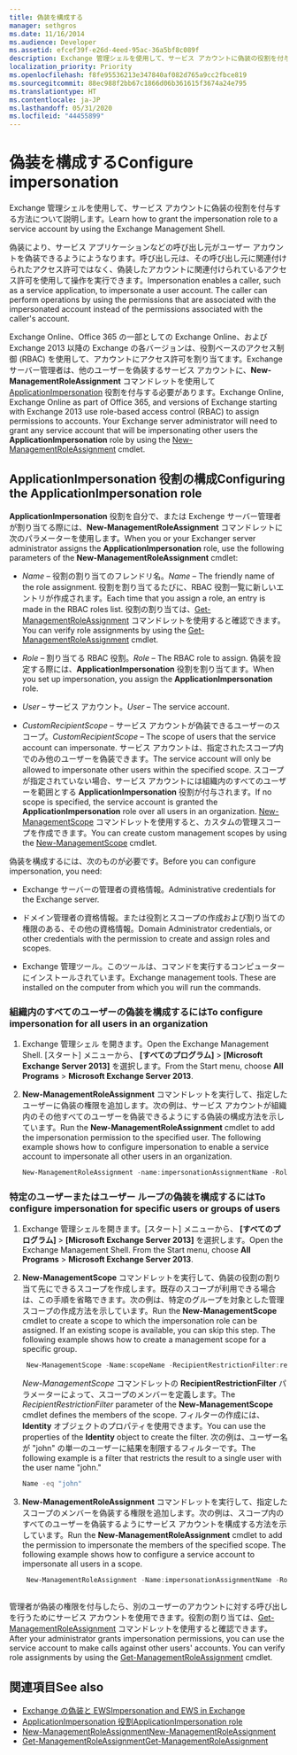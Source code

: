 ```yaml
---
title: 偽装を構成する
manager: sethgros
ms.date: 11/16/2014
ms.audience: Developer
ms.assetid: efcef39f-e26d-4eed-95ac-36a5bf8c089f
description: Exchange 管理シェルを使用して、サービス アカウントに偽装の役割を付与する方法について説明します。
localization_priority: Priority
ms.openlocfilehash: f8fe95536213e347840af082d765a9cc2fbce819
ms.sourcegitcommit: 88ec988f2bb67c1866d06b361615f3674a24e795
ms.translationtype: HT
ms.contentlocale: ja-JP
ms.lasthandoff: 05/31/2020
ms.locfileid: "44455899"
---
```

# <a name="configure-impersonation"></a><span data-ttu-id="69b65-103">偽装を構成する</span><span class="sxs-lookup"><span data-stu-id="69b65-103">Configure impersonation</span></span>

<span data-ttu-id="69b65-104">Exchange 管理シェルを使用して、サービス アカウントに偽装の役割を付与する方法について説明します。</span><span class="sxs-lookup"><span data-stu-id="69b65-104">Learn how to grant the impersonation role to a service account by using the Exchange Management Shell.</span></span> 
  
<span data-ttu-id="69b65-p101">偽装により、サービス アプリケーションなどの呼び出し元がユーザー アカウントを偽装できるようにようなります。呼び出し元は、その呼び出し元に関連付けられたアクセス許可ではなく、偽装したアカウントに関連付けられているアクセス許可を使用して操作を実行できます。</span><span class="sxs-lookup"><span data-stu-id="69b65-p101">Impersonation enables a caller, such as a service application, to impersonate a user account. The caller can perform operations by using the permissions that are associated with the impersonated account instead of the permissions associated with the caller's account.</span></span>
  
<span data-ttu-id="69b65-p102">Exchange Online、Office 365 の一部としての Exchange Online、および Exchange 2013 以降の Exchange の各バージョンは、役割ベースのアクセス制御 (RBAC) を使用して、アカウントにアクセス許可を割り当てます。Exchange サーバー管理者は、他のユーザーを偽装するサービス アカウントに、**New-ManagementRoleAssignment** コマンドレットを使用して [ApplicationImpersonation](https://msdn.microsoft.com/library/34d4f2e3-f2c5-49e1-a6a9-1366da65a78c.aspx) 役割を付与する必要があります。</span><span class="sxs-lookup"><span data-stu-id="69b65-p102">Exchange Online, Exchange Online as part of Office 365, and versions of Exchange starting with Exchange 2013 use role-based access control (RBAC) to assign permissions to accounts. Your Exchange server administrator will need to grant any service account that will be impersonating other users the **ApplicationImpersonation** role by using the [New-ManagementRoleAssignment](https://msdn.microsoft.com/library/34d4f2e3-f2c5-49e1-a6a9-1366da65a78c.aspx) cmdlet.</span></span> 
  
## <a name="configuring-the-applicationimpersonation-role"></a><span data-ttu-id="69b65-109">ApplicationImpersonation 役割の構成</span><span class="sxs-lookup"><span data-stu-id="69b65-109">Configuring the ApplicationImpersonation role</span></span>

<span data-ttu-id="69b65-110">**ApplicationImpersonation** 役割を自分で、または Exchenge サーバー管理者が割り当てる際には、**New-ManagementRoleAssignment** コマンドレットに次のパラメーターを使用します。</span><span class="sxs-lookup"><span data-stu-id="69b65-110">When you or your Exchanger server administrator assigns the **ApplicationImpersonation** role, use the following parameters of the **New-ManagementRoleAssignment** cmdlet:</span></span> 
  
-  <span data-ttu-id="69b65-111">_Name_ &ndash; 役割の割り当てのフレンドリ名。</span><span class="sxs-lookup"><span data-stu-id="69b65-111">_Name_ &ndash; The friendly name of the role assignment.</span></span> <span data-ttu-id="69b65-112">役割を割り当てるたびに、RBAC 役割一覧に新しいエントリが作成されます。</span><span class="sxs-lookup"><span data-stu-id="69b65-112">Each time that you assign a role, an entry is made in the RBAC roles list.</span></span> <span data-ttu-id="69b65-113">役割の割り当ては、[Get-ManagementRoleAssignment](https://msdn.microsoft.com/library/a3a6ee46-061b-444a-8639-43a416309445.aspx) コマンドレットを使用すると確認できます。</span><span class="sxs-lookup"><span data-stu-id="69b65-113">You can verify role assignments by using the [Get-ManagementRoleAssignment](https://msdn.microsoft.com/library/a3a6ee46-061b-444a-8639-43a416309445.aspx) cmdlet.</span></span> 
    
-  <span data-ttu-id="69b65-114">_Role_ &ndash; 割り当てる RBAC 役割。</span><span class="sxs-lookup"><span data-stu-id="69b65-114">_Role_ &ndash; The RBAC role to assign.</span></span> <span data-ttu-id="69b65-115">偽装を設定する際には、**ApplicationImpersonation** 役割を割り当てます。</span><span class="sxs-lookup"><span data-stu-id="69b65-115">When you set up impersonation, you assign the **ApplicationImpersonation** role.</span></span> 
    
-  <span data-ttu-id="69b65-116">_User_ &ndash; サービス アカウント。</span><span class="sxs-lookup"><span data-stu-id="69b65-116">_User_ &ndash; The service account.</span></span> 
    
-  <span data-ttu-id="69b65-117">_CustomRecipientScope_ &ndash; サービス アカウントが偽装できるユーザーのスコープ。</span><span class="sxs-lookup"><span data-stu-id="69b65-117">_CustomRecipientScope_ &ndash; The scope of users that the service account can impersonate.</span></span> <span data-ttu-id="69b65-118">サービス アカウントは、指定されたスコープ内でのみ他のユーザーを偽装できます。</span><span class="sxs-lookup"><span data-stu-id="69b65-118">The service account will only be allowed to impersonate other users within the specified scope.</span></span> <span data-ttu-id="69b65-119">スコープが指定されていない場合、サービス アカウントには組織内のすべてのユーザーを範囲とする **ApplicationImpersonation** 役割が付与されます。</span><span class="sxs-lookup"><span data-stu-id="69b65-119">If no scope is specified, the service account is granted the **ApplicationImpersonation** role over all users in an organization.</span></span> <span data-ttu-id="69b65-120">[New-ManagementScope](https://msdn.microsoft.com/library/1ea1f474-69d6-48c0-9beb-bfa4442c5dab.aspx) コマンドレットを使用すると、カスタムの管理スコープを作成できます。</span><span class="sxs-lookup"><span data-stu-id="69b65-120">You can create custom management scopes by using the [New-ManagementScope](https://msdn.microsoft.com/library/1ea1f474-69d6-48c0-9beb-bfa4442c5dab.aspx) cmdlet.</span></span> 
    
<span data-ttu-id="69b65-121">偽装を構成するには、次のものが必要です。</span><span class="sxs-lookup"><span data-stu-id="69b65-121">Before you can configure impersonation, you need:</span></span>
  
- <span data-ttu-id="69b65-122">Exchange サーバーの管理者の資格情報。</span><span class="sxs-lookup"><span data-stu-id="69b65-122">Administrative credentials for the Exchange server.</span></span>
    
- <span data-ttu-id="69b65-123">ドメイン管理者の資格情報。または役割とスコープの作成および割り当ての権限のある、その他の資格情報。</span><span class="sxs-lookup"><span data-stu-id="69b65-123">Domain Administrator credentials, or other credentials with the permission to create and assign roles and scopes.</span></span>
    
- <span data-ttu-id="69b65-p106">Exchange 管理ツール。このツールは、コマンドを実行するコンピューターにインストールされています。</span><span class="sxs-lookup"><span data-stu-id="69b65-p106">Exchange management tools. These are installed on the computer from which you will run the commands.</span></span>
    
### <a name="to-configure-impersonation-for-all-users-in-an-organization"></a><span data-ttu-id="69b65-126">組織内のすべてのユーザーの偽装を構成するには</span><span class="sxs-lookup"><span data-stu-id="69b65-126">To configure impersonation for all users in an organization</span></span>

1. <span data-ttu-id="69b65-127">Exchange 管理シェル を開きます。</span><span class="sxs-lookup"><span data-stu-id="69b65-127">Open the Exchange Management Shell.</span></span> <span data-ttu-id="69b65-128">[スタート] メニューから、 **[すべてのプログラム]** > **[Microsoft Exchange Server 2013]** を選択します。</span><span class="sxs-lookup"><span data-stu-id="69b65-128">From the Start menu, choose **All Programs** > **Microsoft Exchange Server 2013**.</span></span> 
    
2. <span data-ttu-id="69b65-p108">**New-ManagementRoleAssignment** コマンドレットを実行して、指定したユーザーに偽装の権限を追加します。次の例は、サービス アカウントが組織内のその他すべてのユーザーを偽装できるようにする偽装の構成方法を示しています。</span><span class="sxs-lookup"><span data-stu-id="69b65-p108">Run the **New-ManagementRoleAssignment** cmdlet to add the impersonation permission to the specified user. The following example shows how to configure impersonation to enable a service account to impersonate all other users in an organization.</span></span> 
    
   ```powershell
   New-ManagementRoleAssignment -name:impersonationAssignmentName -Role:ApplicationImpersonation -User:serviceAccount 
   ```

### <a name="to-configure-impersonation-for-specific-users-or-groups-of-users"></a><span data-ttu-id="69b65-131">特定のユーザーまたはユーザー ループの偽装を構成するには</span><span class="sxs-lookup"><span data-stu-id="69b65-131">To configure impersonation for specific users or groups of users</span></span>

1. <span data-ttu-id="69b65-p109">Exchange 管理シェルを開きます。[スタート] メニューから、 **[すべてのプログラム]** > **[Microsoft Exchange Server 2013]** を選択します。</span><span class="sxs-lookup"><span data-stu-id="69b65-p109">Open the Exchange Management Shell. From the Start menu, choose **All Programs** > **Microsoft Exchange Server 2013**.</span></span> 
    
2. <span data-ttu-id="69b65-p110">**New-ManagementScope** コマンドレットを実行して、偽装の役割の割り当て先にできるスコープを作成します。既存のスコープが利用できる場合は、この手順を省略できます。次の例は、特定のグループを対象とした管理スコープの作成方法を示しています。</span><span class="sxs-lookup"><span data-stu-id="69b65-p110">Run the **New-ManagementScope** cmdlet to create a scope to which the impersonation role can be assigned. If an existing scope is available, you can skip this step. The following example shows how to create a management scope for a specific group.</span></span> 
    
   ```powershell
    New-ManagementScope -Name:scopeName -RecipientRestrictionFilter:recipientFilter
   ```

   <span data-ttu-id="69b65-137">_New-ManagementScope_ コマンドレットの **RecipientRestrictionFilter** パラメーターによって、スコープのメンバーを定義します。</span><span class="sxs-lookup"><span data-stu-id="69b65-137">The _RecipientRestrictionFilter_ parameter of the **New-ManagementScope** cmdlet defines the members of the scope.</span></span> <span data-ttu-id="69b65-138">フィルターの作成には、**Identity** オブジェクトのプロパティを使用できます。</span><span class="sxs-lookup"><span data-stu-id="69b65-138">You can use the properties of the **Identity** object to create the filter.</span></span> <span data-ttu-id="69b65-139">次の例は、ユーザー名が "john" の単一のユーザーに結果を制限するフィルターです。</span><span class="sxs-lookup"><span data-stu-id="69b65-139">The following example is a filter that restricts the result to a single user with the user name "john."</span></span> 
    
   ```powershell
   Name -eq "john"
   ```

3. <span data-ttu-id="69b65-p112">**New-ManagementRoleAssignment** コマンドレットを実行して、指定したスコープのメンバーを偽装する権限を追加します。次の例は、スコープ内のすべてのユーザーを偽装するようにサービス アカウントを構成する方法を示しています。</span><span class="sxs-lookup"><span data-stu-id="69b65-p112">Run the **New-ManagementRoleAssignment** cmdlet to add the permission to impersonate the members of the specified scope. The following example shows how to configure a service account to impersonate all users in a scope.</span></span> 
    
   ```powershell
    New-ManagementRoleAssignment -Name:impersonationAssignmentName -Role:ApplicationImpersonation -User:serviceAccount -CustomRecipientWriteScope:scopeName
    
   ```


<span data-ttu-id="69b65-p113">管理者が偽装の権限を付与したら、別のユーザーのアカウントに対する呼び出しを行うためにサービス アカウントを使用できます。役割の割り当ては、[Get-ManagementRoleAssignment](https://msdn.microsoft.com/library/a3a6ee46-061b-444a-8639-43a416309445.aspx) コマンドレットを使用すると確認できます。</span><span class="sxs-lookup"><span data-stu-id="69b65-p113">After your administrator grants impersonation permissions, you can use the service account to make calls against other users' accounts. You can verify role assignments by using the [Get-ManagementRoleAssignment](https://msdn.microsoft.com/library/a3a6ee46-061b-444a-8639-43a416309445.aspx) cmdlet.</span></span> 
  
## <a name="see-also"></a><span data-ttu-id="69b65-144">関連項目</span><span class="sxs-lookup"><span data-stu-id="69b65-144">See also</span></span>

- [<span data-ttu-id="69b65-145">Exchange の偽装と EWS</span><span class="sxs-lookup"><span data-stu-id="69b65-145">Impersonation and EWS in Exchange</span></span>](impersonation-and-ews-in-exchange.md)
- [<span data-ttu-id="69b65-146">ApplicationImpersonation 役割</span><span class="sxs-lookup"><span data-stu-id="69b65-146">ApplicationImpersonation role</span></span>](https://technet.microsoft.com/library/dd776119%28v=exchg.150%29.aspx)   
- [<span data-ttu-id="69b65-147">New-ManagementRoleAssignment</span><span class="sxs-lookup"><span data-stu-id="69b65-147">New-ManagementRoleAssignment</span></span>](https://msdn.microsoft.com/library/34d4f2e3-f2c5-49e1-a6a9-1366da65a78c.aspx)    
- [<span data-ttu-id="69b65-148">Get-ManagementRoleAssignment</span><span class="sxs-lookup"><span data-stu-id="69b65-148">Get-ManagementRoleAssignment</span></span>](https://msdn.microsoft.com/library/a3a6ee46-061b-444a-8639-43a416309445.aspx)
    


